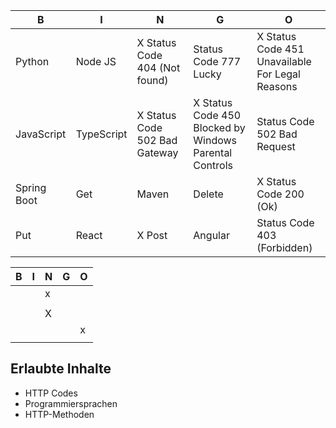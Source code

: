 | B           | I          | N               | G   | O               |
|-------------|------------|-----------------|-----|-----------------|
| Python      | Node JS    | X Status Code 404 (Not found) | Status Code 777 Lucky | X Status Code 451 Unavailable For Legal Reasons |
| JavaScript  | TypeScript | X Status Code 502 Bad Gateway | X Status Code 450 Blocked by Windows Parental Controls | Status Code 502 Bad Request |
| Spring Boot | Get | Maven           | Delete | X Status Code 200 (Ok) |
| Put | React      | X Post | Angular | Status Code 403 (Forbidden) |



| B | I | N | G | O |
|---|---|---|---|---|
|  |   | x |   |   |
|   |   |   |   |   |
|   |   | X |   |   |
|   |   |   |   | x |
|   |   |   |   |   |

## Erlaubte Inhalte
- HTTP Codes
- Programmiersprachen
- HTTP-Methoden

